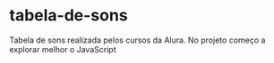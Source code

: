 # tabela-de-sons
Tabela de sons realizada pelos cursos da Alura. No projeto começo a explorar melhor o JavaScript
